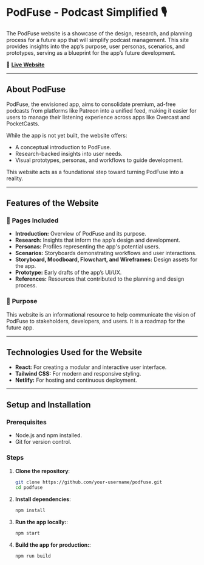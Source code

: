 # PodFuse - Podcast Simplified 🎙️

The PodFuse website is a showcase of the design, research, and planning process for a future app that will simplify podcast management. This site provides insights into the app’s purpose, user personas, scenarios, and prototypes, serving as a blueprint for the app’s future development.

🔗 **[Live Website](https://zesty-lebkuchen-80b9a0.netlify.app/)** <a href="https://zesty-lebkuchen-80b9a0.netlify.app/" target="_blank"></a>


---
## **About PodFuse**

PodFuse, the envisioned app, aims to consolidate premium, ad-free podcasts from platforms like Patreon into a unified feed, making it easier for users to manage their listening experience across apps like Overcast and PocketCasts.  

While the app is not yet built, the website offers:
- A conceptual introduction to PodFuse.
- Research-backed insights into user needs.
- Visual prototypes, personas, and workflows to guide development.

This website acts as a foundational step toward turning PodFuse into a reality.

---

## **Features of the Website**

### 🌟 **Pages Included**
- **Introduction:** Overview of PodFuse and its purpose.
- **Research:** Insights that inform the app’s design and development.
- **Personas:** Profiles representing the app's potential users.
- **Scenarios:** Storyboards demonstrating workflows and user interactions.
- **Storyboard, Moodboard, Flowchart, and Wireframes:** Design assets for the app.
- **Prototype:** Early drafts of the app’s UI/UX.
- **References:** Resources that contributed to the planning and design process.

### 🎯 **Purpose**
This website is an informational resource to help communicate the vision of PodFuse to stakeholders, developers, and users. It is a roadmap for the future app.

---

## **Technologies Used for the Website**

- **React:** For creating a modular and interactive user interface.
- **Tailwind CSS:** For modern and responsive styling.
- **Netlify:** For hosting and continuous deployment.

---

## **Setup and Installation**

### **Prerequisites**
- Node.js and npm installed.
- Git for version control.

### Steps
1. **Clone the repository**:
   ```bash
   git clone https://github.com/your-username/podfuse.git
   cd podfuse

2. **Install dependencies**:
   ```bash
   npm install

3. **Run the app locally:**:
   ```bash
   npm start

4. **Build the app for production:**:
   ```bash
   npm run build
